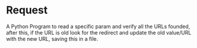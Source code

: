 # Request

A Python Program to read a specific param and verify all the URLs founded, after this, if the URL is old look for the redirect and update the old value/URL with the new URL, saving this in a file.
